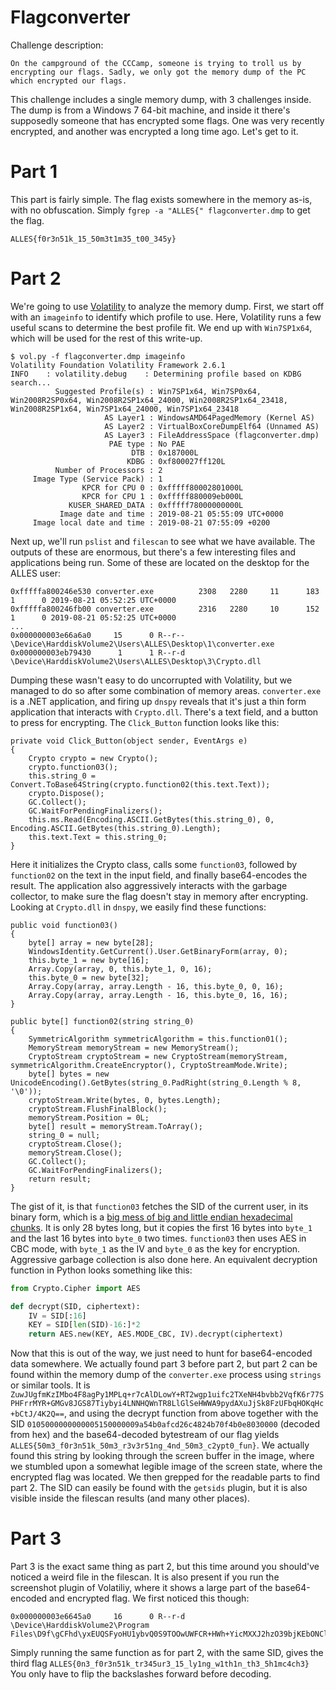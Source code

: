 # Flagconverter

Challenge description:
```
On the campground of the CCCamp, someone is trying to troll us by encrypting our flags. Sadly, we only got the memory dump of the PC which encrypted our flags.
```

This challenge includes a single memory dump, with 3 challenges inside. The dump is from a Windows 7 64-bit machine, and inside it there's supposedly someone that has encrypted some flags. One was very recently encrypted, and another was encrypted a long time ago. Let's get to it.

# Part 1

This part is fairly simple. The flag exists somewhere in the memory as-is, with no obfuscation. Simply `fgrep -a "ALLES{" flagconverter.dmp` to get the flag.

`ALLES{f0r3n51k_15_50m3t1m35_t00_345y}`

# Part 2

We're going to use [Volatility](https://github.com/volatilityfoundation/volatility/) to analyze the memory dump. First, we start off with an `imageinfo` to identify which profile to use. Here, Volatility runs a few useful scans to determine the best profile fit. We end up with `Win7SP1x64`, which will be used for the rest of this write-up.

```
$ vol.py -f flagconverter.dmp imageinfo
Volatility Foundation Volatility Framework 2.6.1
INFO    : volatility.debug    : Determining profile based on KDBG search...
          Suggested Profile(s) : Win7SP1x64, Win7SP0x64, Win2008R2SP0x64, Win2008R2SP1x64_24000, Win2008R2SP1x64_23418, Win2008R2SP1x64, Win7SP1x64_24000, Win7SP1x64_23418
                     AS Layer1 : WindowsAMD64PagedMemory (Kernel AS)
                     AS Layer2 : VirtualBoxCoreDumpElf64 (Unnamed AS)
                     AS Layer3 : FileAddressSpace (flagconverter.dmp)
                      PAE type : No PAE
                           DTB : 0x187000L
                          KDBG : 0xf800027ff120L
          Number of Processors : 2
     Image Type (Service Pack) : 1
                KPCR for CPU 0 : 0xfffff80002801000L
                KPCR for CPU 1 : 0xfffff880009eb000L
             KUSER_SHARED_DATA : 0xfffff78000000000L
           Image date and time : 2019-08-21 05:55:09 UTC+0000
     Image local date and time : 2019-08-21 07:55:09 +0200
```

Next up, we'll run `pslist` and `filescan` to see what we have available. The outputs of these are enormous, but there's a few interesting files and applications being run. Some of these are located on the desktop for the ALLES user:

```
0xfffffa800246e530 converter.exe          2308   2280     11      183      1      0 2019-08-21 05:52:25 UTC+0000
0xfffffa800246fb00 converter.exe          2316   2280     10      152      1      0 2019-08-21 05:52:25 UTC+0000
...
0x000000003e66a6a0     15      0 R--r-- \Device\HarddiskVolume2\Users\ALLES\Desktop\1\converter.exe
0x000000003eb79430      1      1 R--r-d \Device\HarddiskVolume2\Users\ALLES\Desktop\3\Crypto.dll
```

Dumping these wasn't easy to do uncorrupted with Volatility, but we managed to do so after some combination of memory areas. `converter.exe` is a .NET application, and firing up `dnspy` reveals that it's just a thin form application that interacts with `Crypto.dll`. There's a text field, and a button to press for encrypting. The `Click_Button` function looks like this:

```
private void Click_Button(object sender, EventArgs e)
{
    Crypto crypto = new Crypto();
    crypto.function03();
    this.string_0 = Convert.ToBase64String(crypto.function02(this.text.Text));
    crypto.Dispose();
    GC.Collect();
    GC.WaitForPendingFinalizers();
    this.ms.Read(Encoding.ASCII.GetBytes(this.string_0), 0, Encoding.ASCII.GetBytes(this.string_0).Length);
    this.text.Text = this.string_0;
}
```

Here it initializes the Crypto class, calls some `function03`, followed by `function02` on the text in the input field, and finally base64-encodes the result. The application also aggressively interacts with the garbage collector, to make sure the flag doesn't stay in memory after encrypting. Looking at `Crypto.dll` in `dnspy`, we easily find these functions:

```
public void function03()
{
    byte[] array = new byte[28];
    WindowsIdentity.GetCurrent().User.GetBinaryForm(array, 0);
    this.byte_1 = new byte[16];
    Array.Copy(array, 0, this.byte_1, 0, 16);
    this.byte_0 = new byte[32];
    Array.Copy(array, array.Length - 16, this.byte_0, 0, 16);
    Array.Copy(array, array.Length - 16, this.byte_0, 16, 16);
}

public byte[] function02(string string_0)
{
    SymmetricAlgorithm symmetricAlgorithm = this.function01();
    MemoryStream memoryStream = new MemoryStream();
    CryptoStream cryptoStream = new CryptoStream(memoryStream, symmetricAlgorithm.CreateEncryptor(), CryptoStreamMode.Write);
    byte[] bytes = new UnicodeEncoding().GetBytes(string_0.PadRight(string_0.Length % 8, '\0'));
    cryptoStream.Write(bytes, 0, bytes.Length);
    cryptoStream.FlushFinalBlock();
    memoryStream.Position = 0L;
    byte[] result = memoryStream.ToArray();
    string_0 = null;
    cryptoStream.Close();
    memoryStream.Close();
    GC.Collect();
    GC.WaitForPendingFinalizers();
    return result;
}
```

The gist of it, is that `function03` fetches the SID of the current user, in its binary form, which is a [big mess of big and little endian hexadecimal chunks](https://devblogs.microsoft.com/oldnewthing/20040315-00/?p=40253). It is only 28 bytes long, but it copies the first 16 bytes into `byte_1` and the last 16 bytes into `byte_0` two times. `function03` then uses AES in CBC mode, with `byte_1` as the IV and `byte_0` as the key for encryption. Aggressive garbage collection is also done here. An equivalent decryption function in Python looks something like this:

```python
from Crypto.Cipher import AES

def decrypt(SID, ciphertext):
    IV = SID[:16]
    KEY = SID[len(SID)-16:]*2
    return AES.new(KEY, AES.MODE_CBC, IV).decrypt(ciphertext)
```

Now that this is out of the way, we just need to hunt for base64-encoded data somewhere. We actually found part 3 before part 2, but part 2 can be found within the memory dump of the `converter.exe` process using `strings` or similar tools. It is `ZuwJUgfmKzIMbo4F8agPy1MPLq+r7cAlDLowY+RT2wgp1uifc2TXeNH4bvbb2VqfK6r77SPHFrrMYR+GMGv8JGS87Tiybyi4LNNHQWnTR8LlGlSeHWWA9pydAXuJjSk8FzUFbqHOKqHc+bCtJ/4K2Q==`, and using the decrypt function from above together with the SID `0105000000000005150000009a54b0afcd26c4824b70f4b0e8030000` (decoded from hex) and the base64-decoded bytestream of our flag yields `ALLES{50m3_f0r3n51k_50m3_r3v3r51ng_4nd_50m3_c2ypt0_fun}`. We actually found this string by looking through the screen buffer in the image, where we stumbled upon a somewhat legible image of the screen state, where the encrypted flag was located. We then grepped for the readable parts to find part 2. The SID can easily be found with the `getsids` plugin, but it is also visible inside the filescan results (and many other places).

# Part 3

Part 3 is the exact same thing as part 2, but this time around you should've noticed a weird file in the filescan. It is also present if you run the screenshot plugin of Volatiliy, where it shows a large part of the base64-encoded and encrypted flag. We first noticed this though:

```
0x000000003e6645a0     16      0 R--r-d \Device\HarddiskVolume2\Program Files\D9f\gCFhd\yxEUQSFyoHU1ybvQ0S9TOOwUWFCR+HWh+YicMXXJ2hzO39bjKEbONClpsoTzUtfuC86APEJGe46byt7fmJGBEkmrtktbMIZ5Mk4LnGFkyNVkAwEKm\O7dnFs7JKPrXrI9Co8Z4ULFf1UzT1cK5wFiIONE\0t33K+0.bat
```

Simply running the same function as for part 2, with the same SID, gives the third flag `ALLES{0n3_f0r3n51k_tr345ur3_15_ly1ng_w1th1n_th3_5h1mc4ch3}` You only have to flip the backslashes forward before decoding.